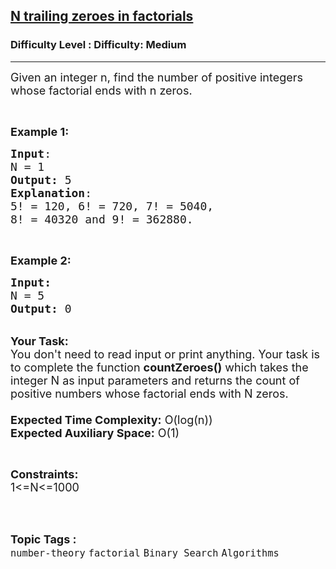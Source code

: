 <h2><a href="https://www.geeksforgeeks.org/problems/n-trailing-zeroes-in-factorials5345/1?page=1&difficulty=Medium&status=unsolved&sortBy=submissions">N trailing zeroes in factorials</a></h2><h3>Difficulty Level : Difficulty: Medium</h3><hr><div class="problems_problem_content__Xm_eO"><p><span style="font-size:18px">Given an integer n, find the number of positive integers whose factorial ends with n zeros. </span></p>

<p>&nbsp;</p>

<p><span style="font-size:18px"><strong>Example 1:</strong></span></p>

<pre><span style="font-size:18px"><strong>Input</strong>:
N = 1
<strong>Output:</strong>&nbsp;5
<strong>Explanation</strong>:
5! = 120, 6! = 720, 7! = 5040, 
8! = 40320 and 9! = 362880.</span>
</pre>

<p>&nbsp;</p>

<p><span style="font-size:18px"><strong>Example 2:</strong></span></p>

<pre><span style="font-size:18px"><strong>Input:</strong>
N = 5
<strong>Output: </strong>0
</span></pre>

<p><br>
<span style="font-size:18px"><strong>Your Task:&nbsp;&nbsp;</strong><br>
You don't need to read input or print anything. Your task is to complete the function&nbsp;<strong>countZeroes()</strong>&nbsp;which takes the integer N as input parameters and returns the count of positive numbers whose factorial ends with N zeros.<br>
<br>
<strong>Expected Time Complexity:</strong> O(log(n))<br>
<strong>Expected Auxiliary Space:</strong> O(1)</span></p>

<p>&nbsp;</p>

<p><span style="font-size:18px"><strong>Constraints:</strong><br>
1&lt;=N&lt;=1000</span><br>
&nbsp;</p>
</div><br><p><span style=font-size:18px><strong>Topic Tags : </strong><br><code>number-theory</code>&nbsp;<code>factorial</code>&nbsp;<code>Binary Search</code>&nbsp;<code>Algorithms</code>&nbsp;